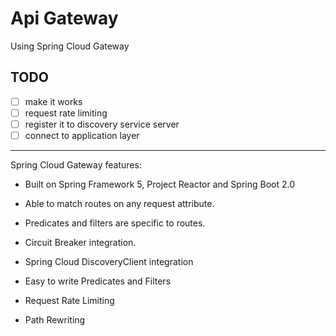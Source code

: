 # Api Gateway
Using Spring Cloud Gateway
## TODO
- [ ] make it works
- [ ] request rate limiting
- [ ] register it to discovery service server
- [ ] connect to application layer

---
Spring Cloud Gateway features:
- Built on Spring Framework 5, Project Reactor and Spring Boot 2.0

- Able to match routes on any request attribute.

- Predicates and filters are specific to routes.

- Circuit Breaker integration.

- Spring Cloud DiscoveryClient integration

- Easy to write Predicates and Filters

- Request Rate Limiting

- Path Rewriting
